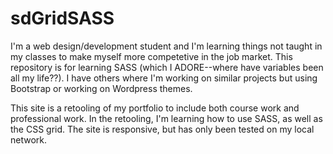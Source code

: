 # sdGridSASS

I'm a web design/development student and I'm learning things not taught in my classes to make myself more competetive in the job market. This repository is for learning SASS (which I ADORE--where have variables been all my life??).  I have others where I'm working on similar projects but using Bootstrap or working on Wordpress themes. 

This site is a retooling of my portfolio to include both course work and professional work. In the retooling, I'm learning how to use SASS, as well as the CSS grid. The site is responsive, but has only been tested on my local network.
